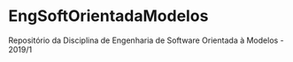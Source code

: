 # EngSoftOrientadaModelos
Repositório da Disciplina de Engenharia de Software Orientada à Modelos - 2019/1
